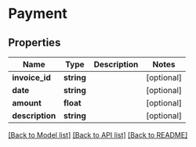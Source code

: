 # Payment

## Properties

 Name            | Type       | Description | Notes      
-----------------|------------|-------------|------------
 **invoice_id**  | **string** |             | [optional] 
 **date**        | **string** |             | [optional] 
 **amount**      | **float**  |             | [optional] 
 **description** | **string** |             | [optional] 

[[Back to Model list]](../../README.md#documentation-for-models) [[Back to API list]](../../README.md#documentation-for-api-endpoints) [[Back to README]](../../README.md)


